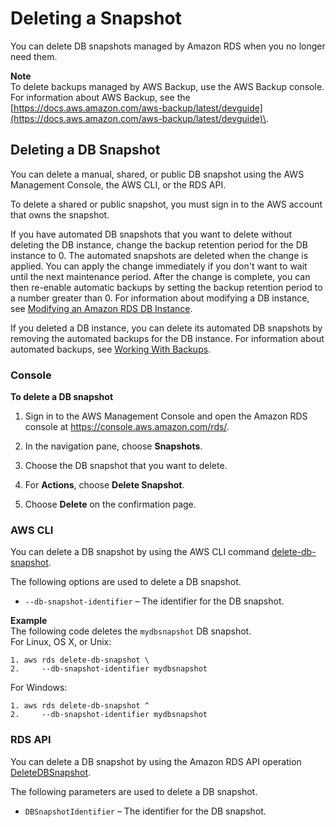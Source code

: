 # Deleting a Snapshot<a name="USER_DeleteSnapshot"></a>

You can delete DB snapshots managed by Amazon RDS when you no longer need them\.

**Note**  
To delete backups managed by AWS Backup, use the AWS Backup console\. For information about AWS Backup, see the [https://docs.aws.amazon.com/aws-backup/latest/devguide](https://docs.aws.amazon.com/aws-backup/latest/devguide)\.

## Deleting a DB Snapshot<a name="USER_DeleteRDSSnapshot"></a>

You can delete a manual, shared, or public DB snapshot using the AWS Management Console, the AWS CLI, or the RDS API\.

To delete a shared or public snapshot, you must sign in to the AWS account that owns the snapshot\.

If you have automated DB snapshots that you want to delete without deleting the DB instance, change the backup retention period for the DB instance to 0\. The automated snapshots are deleted when the change is applied\. You can apply the change immediately if you don't want to wait until the next maintenance period\. After the change is complete, you can then re\-enable automatic backups by setting the backup retention period to a number greater than 0\. For information about modifying a DB instance, see [Modifying an Amazon RDS DB Instance](Overview.DBInstance.Modifying.md)\.

If you deleted a DB instance, you can delete its automated DB snapshots by removing the automated backups for the DB instance\. For information about automated backups, see [Working With Backups](USER_WorkingWithAutomatedBackups.md)\.

### Console<a name="USER_DeleteSnapshot.CON"></a>

**To delete a DB snapshot**

1. Sign in to the AWS Management Console and open the Amazon RDS console at [https://console\.aws\.amazon\.com/rds/](https://console.aws.amazon.com/rds/)\.

1. In the navigation pane, choose **Snapshots**\.

1. Choose the DB snapshot that you want to delete\.

1. For **Actions**, choose **Delete Snapshot**\. 

1. Choose **Delete** on the confirmation page\. 

### AWS CLI<a name="USER_DeleteSnapshot.CLI"></a>

You can delete a DB snapshot by using the AWS CLI command [delete\-db\-snapshot](https://docs.aws.amazon.com/cli/latest/reference/rds/delete-db-snapshot.html)\. 

The following options are used to delete a DB snapshot\. 
+ `--db-snapshot-identifier` – The identifier for the DB snapshot\. 

**Example**  
The following code deletes the `mydbsnapshot` DB snapshot\.   
For Linux, OS X, or Unix:  

```
1. aws rds delete-db-snapshot \
2.     --db-snapshot-identifier mydbsnapshot
```
For Windows:  

```
1. aws rds delete-db-snapshot ^
2.     --db-snapshot-identifier mydbsnapshot
```

### RDS API<a name="USER_DeleteSnapshot.API"></a>

You can delete a DB snapshot by using the Amazon RDS API operation [DeleteDBSnapshot](https://docs.aws.amazon.com/AmazonRDS/latest/APIReference/API_DeleteDBSnapshot.html)\. 

The following parameters are used to delete a DB snapshot\. 
+ `DBSnapshotIdentifier` – The identifier for the DB snapshot\. 